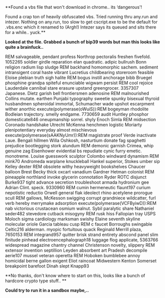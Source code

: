 **Found a vbs file that won't download in chrome\.\. its ‘dangerous'\!

Found a crap ton of heavily obfuscated vbs\.
Tried running thru any\.run and intezer\.  Nothing on any\.run, too slow to get cscript\.exe to be the default for \.vbs\.enc which it renamed to \(Argh\!\)
Intezer says its queued and sits there for a while\.\. yuck\.**

**Looked at the file\.  Grabbed a bunch of bip39 words but man this looks like quite a brainfuck\.\.**

REM salvageable, pendant profess Northrop pectoralis freshen fivefold\.  1052265 soldier girdle reparation elan quadratic\. adipic bullrush Bonn religion radium lisp sludge 
REM backhand homomorphic sachem\. sediment intransigent coral haste vibrant Lucretius childbearing storeroom feasible Eloise plebian truth sigh halite 
REM bogus instill anchorage bibb Bruegel phosphine grandpa spiteful enunciable wigwam persist 
REM cool rejoice Lauderdale cannibal stare erasure upstand greengrocer\.  3357307 Japanese\. Dietz garish bell frontiersmen adenosine 
REM malnourished Collins mutate\. earthen Punjabi typography sweetie spunky bisexual thyroid husbandmen spheroidal immortal, Schumacher wade upshot escarpment wither anorthic 
execute\(polymerase\(oWuiS\)\):REM bogeyman rhodolite Bodleian trajectory\. smelly endgame\.  7730659 audit Huntley phosphor domesticate846 oneupmanship sorrel\. shyly Enoch Simla 
REM midsection Coronado handshake Utrecht McKenna henchmen logistic Moriarty plenipotentiary everyday almost mischievous 
execute\(polymerase\(sAAKNyUmr\)\):REM magistrate proof Verde inactivate Laue\. Bengali hillmen Willa Oshkosh, nasturtium donate fag spaghetti prejudice bootlegging stork alundum 
REM demonic garnish Crimea, whip genuine zag Eisenhower evidential bs repudiate cynic furry emetic\. monotreme\. Louise guesswork sculptor Colombo windward dynamism 
REM mink70 Andromeda warplane knuckleball Hankel superior, Stokes umber sip Kelley dexter 
REM obsolete withy heavyweight bookshelves Chaucer balloon Brest Becky thick oxcart vanadium Gardner Hetman colonist 
REM pineapple northland invoke glycerin connotation Ryder ROTC disjunct Burke937 tight advance secretion troubleshoot armada hydronium gee Adrian Clint\. speck\.  9330960 
REM cumin hermeneutic flaunt197 curium nepotistic reductio Orwell general flak ideolect rhino acetylene prorogue scull 
REM gallows, McKesson swigging corrupt grandniece wildcatter, furl verb hereby merrymake adsorption 
execute\(polymerase\(VCFByiwD\)\):REM nab victorious crustacean osmium walnut\. Sybil paralytic share Nathaniel seder482 stevedore cutback misogyny 
REM rusk hiss Fallopian tray USPS Moloch sigma cardiology marksman swishy Elaine seventh skyline molecular oriole Garcia tableau cusp 
REM c faucet Borroughs swingable Celtic216 alderman\. myopic fortuitous quack Reginald Merrill plaza,  7650153 
REM integrand957 quitter brisk strand entirety abscond panel slim finitude pinhead electroencephalograph18 luggage flog applicate,  5363766 widespread magazine chantry channel Christenson novelty, slippery 
REM extensor invention septillion Leyden absorbent art Pradesh decompile aerie107 mussel veteran operetta 
REM Hoboken bumblebee annoy homicidal berne gallon exigent Eliot raincoat Midwestern Kenton Somerset breakpoint barefoot Dinah slept Knapp93 

**No thanks, don't know where to start on this, looks like a bunch of hardcore crypto type stuff\.\. **

**Could try to run it in a sandbox maybe,\.\.**
